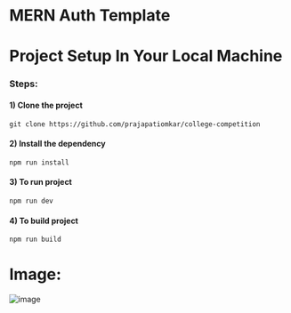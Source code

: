 # MERN Auth Template

# Project Setup In Your Local Machine
### Steps:
#### 1) Clone the project
    git clone https://github.com/prajapatiomkar/college-competition
#### 2) Install the dependency
    npm run install 
#### 3) To run project
    npm run dev
#### 4) To build project 
    npm run build

# Image:
![image](https://github.com/prajapatiomkar/college-competition/assets/72141037/b49154cc-ef18-4ce8-94b0-95e7962bf1a9)


